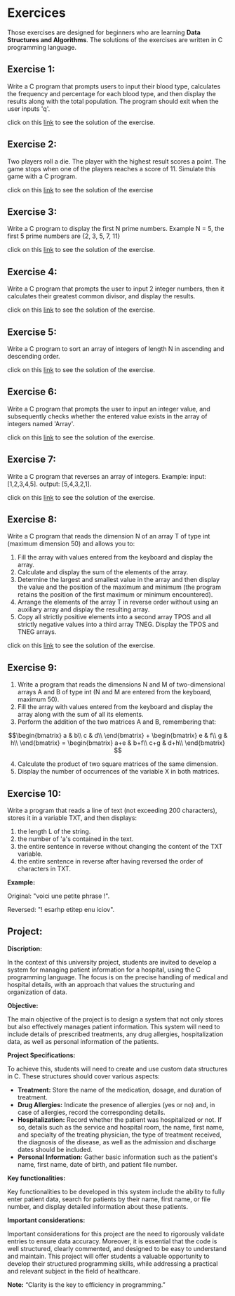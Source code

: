 # Exercices
Those exercises are designed for beginners who are learning **Data Structures and Algorithms**. The solutions of the exercises are written in C programming language.

## Exercise 1:
Write a C program that prompts users to input their blood type, calculates the frequency and percentage for each blood type, and then display the results along with the total population. The program should exit when the user inputs 'q'.

click on this [link](https://github.com/ramzikhantouchi/Algorithms-and-data-structures-exercises-for-undergraduate-students/blob/main/bloodType.c) to see the solution of the exercise.

## Exercise 2:
Two players roll a die. The player with the highest result scores a point. The game stops when one of the players reaches a score of 11. Simulate this game with a C program.

click on this [link](https://github.com/ramzikhantouchi/Algorithms-and-data-structures-exercises-for-undergraduate-students/blob/main/diceRolling.c) to see the solution of the exercise
## Exercise 3:
Write a C program to display the first N prime numbers.
Example N = 5, the first 5 prime numbers are {2, 3, 5, 7, 11}

click on this [link](https://github.com/ramzikhantouchi/Algorithms-and-data-structures-exercises-for-undergraduate-students/blob/main/primeNumbers.c) to see the solution of the exercise.
## Exercise 4: 
Write a C program that prompts the user to input 2 integer numbers, then it calculates their greatest common divisor, and display the results.

click on this [link](https://github.com/ramzikhantouchi/Algorithms-and-data-structures-exercises-for-undergraduate-students/blob/main/gcd.c) to see the solution of the exercise.

## Exercise 5: 
Write a C program to sort an array of integers of length N in ascending and descending order.

click on this [link](https://github.com/ramzikhantouchi/Algorithms-and-data-structures-exercises-for-undergraduate-students/blob/main/sortingAscDesc.c) to see the solution of the exercise.

## Exercise 6: 
Write a C program that prompts the user to input an integer value, and subsequently checks whether the entered value exists in the array of integers named 'Array'.

click on this [link](https://github.com/ramzikhantouchi/Algorithms-and-data-structures-exercises-for-undergraduate-students/blob/main/searchForValue.c) to see the solution of the exercise.
## Exercise 7:
Write a C program that reverses an array of integers.
Example: input: [1,2,3,4,5].
output: [5,4,3,2,1].

click on this [link](https://github.com/ramzikhantouchi/Algorithms-and-data-structures-exercises-for-undergraduate-students/blob/main/reverseArray.c) to see the solution of the exercise.

## Exercise 8:
Write a C program that reads the dimension N of an array T of type int (maximum dimension 50) and allows you to:
1. Fill the array with values entered from the keyboard and display the array.
2. Calculate and display the sum of the elements of the array.
3. Determine the largest and smallest value in the array and then display the value and the
position of the maximum and minimum (the program retains the position of the first maximum or minimum encountered).
4. Arrange the elements of the array T in reverse order without using an auxiliary array and display the resulting array.
5. Copy all strictly positive elements into a second array TPOS and all strictly negative values into a third array TNEG. Display the TPOS and TNEG arrays.

click on this [link](https://github.com/ramzikhantouchi/Algorithms-and-data-structures-exercises-for-undergraduate-students/blob/main/arrays2.c) to see the solution of the exercise.
## Exercise 9:
1. Write a program that reads the dimensions N and M of two-dimensional arrays A and B of type int (N and M are entered from the keyboard, maximum 50).
2. Fill the array with values entered from the keyboard and display the array along with the sum of all its elements.
3. Perform the addition of the two matrices A and B, remembering that:

$$\begin{bmatrix}
a & b\\
c & d\\
\end{bmatrix} + \begin{bmatrix}
e & f\\
g & h\\
\end{bmatrix} = \begin{bmatrix}
a+e & b+f\\
c+g & d+h\\
\end{bmatrix}
$$

4. Calculate the product of two square matrices of the same dimension.
5. Display the number of occurrences of the variable X in both matrices.

## Exercise 10:
Write a program that reads a line of text (not exceeding 200 characters), stores it in a variable
TXT, and then displays:
1. the length L of the string.
2. the number of 'a's contained in the text.
3. the entire sentence in reverse without changing the content of the TXT variable.
4. the entire sentence in reverse after having reversed the order of characters in TXT.

**Example:**

Original: "voici une petite phrase !".

Reversed: "! esarhp etitep enu iciov".

## Project: 
**Discription:**

In the context of this university project, students are invited to develop a system for managing patient information for a hospital, using the C programming language. The focus is on the precise handling of medical and hospital details, with an approach that values the structuring and organization of data.

**Objective:**

The main objective of the project is to design a system that not only stores but also effectively manages patient information. This system will need to include details of prescribed treatments, any drug allergies, hospitalization data, as well as personal information of the patients.

**Project Specifications:**

To achieve this, students will need to create and use custom data structures in C. These structures should cover various aspects:
- **Treatment:** Store the name of the medication, dosage, and duration of treatment.
- **Drug Allergies:** Indicate the presence of allergies (yes or no) and, in case of allergies, record the corresponding details.
- **Hospitalization:** Record whether the patient was hospitalized or not. If so, details such as the service and hospital room, the name, first name, and specialty of the treating physician, the type of treatment received, the diagnosis of the disease, as well as the admission and discharge dates should be included.
- **Personal Information:** Gather basic information such as the patient's name, first name, date of birth, and patient file number.

**Key functionalities:**

Key functionalities to be developed in this system include the ability to fully enter patient data, search for patients by their name, first name, or file number, and display detailed information about these patients.

**Important considerations:**

Important considerations for this project are the need to rigorously validate entries to ensure data accuracy. Moreover, it is essential that the code is well structured, clearly commented, and designed to be easy to understand and maintain. This project will offer students a valuable opportunity to develop their structured programming skills, while addressing a practical and relevant subject in the field of healthcare.

**Note:** “Clarity is the key to efficiency in programming.”


